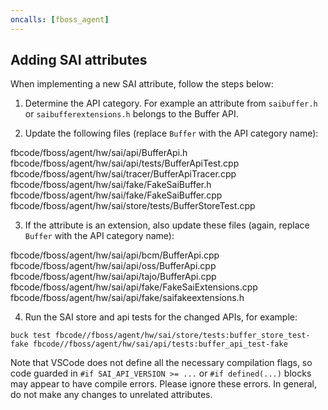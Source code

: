 ```yaml
---
oncalls: [fboss_agent]
---
```


## Adding SAI attributes

When implementing a new SAI attribute, follow the steps below:

1. Determine the API category. For example an attribute from `saibuffer.h` or
   `saibufferextensions.h` belongs to the Buffer API.

2. Update the following files (replace `Buffer` with the API category name):

fbcode/fboss/agent/hw/sai/api/BufferApi.h
fbcode/fboss/agent/hw/sai/api/tests/BufferApiTest.cpp
fbcode/fboss/agent/hw/sai/tracer/BufferApiTracer.cpp
fbcode/fboss/agent/hw/sai/fake/FakeSaiBuffer.h
fbcode/fboss/agent/hw/sai/fake/FakeSaiBuffer.cpp
fbcode/fboss/agent/hw/sai/store/tests/BufferStoreTest.cpp

3. If the attribute is an extension, also update these files (again, replace
   `Buffer` with the API category name):

fbcode/fboss/agent/hw/sai/api/bcm/BufferApi.cpp
fbcode/fboss/agent/hw/sai/api/oss/BufferApi.cpp
fbcode/fboss/agent/hw/sai/api/tajo/BufferApi.cpp
fbcode/fboss/agent/hw/sai/api/fake/FakeSaiExtensions.cpp
fbcode/fboss/agent/hw/sai/api/fake/saifakeextensions.h

4. Run the SAI store and api tests for the changed APIs, for example:
```
buck test fbcode//fboss/agent/hw/sai/store/tests:buffer_store_test-fake fbcode//fboss/agent/hw/sai/api/tests:buffer_api_test-fake
```

Note that VSCode does not define all the necessary compilation flags, so code
guarded in `#if SAI_API_VERSION >= ...` or `#if defined(...)` blocks may
appear to have compile errors. Please ignore these errors. In general, do not
make any changes to unrelated attributes.
